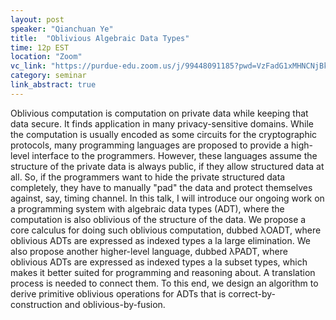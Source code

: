 ```yaml
---
layout: post
speaker: "Qianchuan Ye"
title:  "Oblivious Algebraic Data Types"
time: 12p EST
location: "Zoom"
vc_link: "https://purdue-edu.zoom.us/j/99448091185?pwd=VzFadG1xMHNCNjBkdFFmNnhxNXZFUT09"
category: seminar
link_abstract: true
---
```

Oblivious computation is computation on private data while keeping that data secure. It finds application in many privacy-sensitive domains. While the computation is usually encoded as some circuits for the cryptographic protocols, many programming languages are proposed to provide a high-level interface to the programmers. However, these languages assume the structure of the private data is always public, if they allow structured data at all. So, if the programmers want to hide the private structured data completely, they have to manually "pad" the data and protect themselves against, say, timing channel. In this talk, I will introduce our ongoing work on a programming system with algebraic data types (ADT), where the computation is also oblivious of the structure of the data. We propose a core calculus for doing such oblivious computation, dubbed λOADT, where oblivious ADTs are expressed as indexed types a la large elimination. We also propose another higher-level language, dubbed λPADT, where oblivious ADTs are expressed as indexed types a la subset types, which makes it better suited for programming and reasoning about. A translation process is needed to connect them. To this end, we design an algorithm to derive primitive oblivious operations for ADTs that is correct-by-construction and oblivious-by-fusion.
